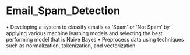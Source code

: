 # Email_Spam_Detection

•	Developing a system to classify emails as ‘Spam’ or ‘Not Spam’ by applying various machine learning models and selecting the best performing model that is Naive Bayes 
•	Preprocess data using techniques such as normalization, tokenization, and vectorization
